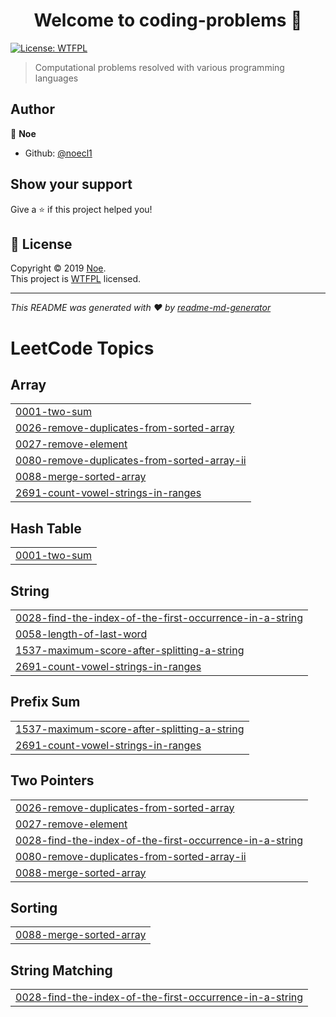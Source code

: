 <h1 align="center">Welcome to coding-problems 👋</h1>
<p>
  <a href="http://www.wtfpl.net/">
    <img alt="License: WTFPL" src="https://img.shields.io/badge/License-WTFPL-yellow.svg" target="_blank" />
  </a>
</p>

> Computational problems resolved with various programming languages

## Author

👤 **Noe**

* Github: [@noecl1](https://github.com/noecl1)

## Show your support

Give a ⭐️ if this project helped you!

## 📝 License

Copyright © 2019 [Noe](https://github.com/noecl1).<br />
This project is [WTFPL](http://www.wtfpl.net/) licensed.

***
_This README was generated with ❤️ by [readme-md-generator](https://github.com/kefranabg/readme-md-generator)_

<!---LeetCode Topics Start-->
# LeetCode Topics
## Array
|  |
| ------- |
| [0001-two-sum](https://github.com/noecamacho/coding-problems/tree/master/0001-two-sum) |
| [0026-remove-duplicates-from-sorted-array](https://github.com/noecamacho/coding-problems/tree/master/0026-remove-duplicates-from-sorted-array) |
| [0027-remove-element](https://github.com/noecamacho/coding-problems/tree/master/0027-remove-element) |
| [0080-remove-duplicates-from-sorted-array-ii](https://github.com/noecamacho/coding-problems/tree/master/0080-remove-duplicates-from-sorted-array-ii) |
| [0088-merge-sorted-array](https://github.com/noecamacho/coding-problems/tree/master/0088-merge-sorted-array) |
| [2691-count-vowel-strings-in-ranges](https://github.com/noecamacho/coding-problems/tree/master/2691-count-vowel-strings-in-ranges) |
## Hash Table
|  |
| ------- |
| [0001-two-sum](https://github.com/noecamacho/coding-problems/tree/master/0001-two-sum) |
## String
|  |
| ------- |
| [0028-find-the-index-of-the-first-occurrence-in-a-string](https://github.com/noecamacho/coding-problems/tree/master/0028-find-the-index-of-the-first-occurrence-in-a-string) |
| [0058-length-of-last-word](https://github.com/noecamacho/coding-problems/tree/master/0058-length-of-last-word) |
| [1537-maximum-score-after-splitting-a-string](https://github.com/noecamacho/coding-problems/tree/master/1537-maximum-score-after-splitting-a-string) |
| [2691-count-vowel-strings-in-ranges](https://github.com/noecamacho/coding-problems/tree/master/2691-count-vowel-strings-in-ranges) |
## Prefix Sum
|  |
| ------- |
| [1537-maximum-score-after-splitting-a-string](https://github.com/noecamacho/coding-problems/tree/master/1537-maximum-score-after-splitting-a-string) |
| [2691-count-vowel-strings-in-ranges](https://github.com/noecamacho/coding-problems/tree/master/2691-count-vowel-strings-in-ranges) |
## Two Pointers
|  |
| ------- |
| [0026-remove-duplicates-from-sorted-array](https://github.com/noecamacho/coding-problems/tree/master/0026-remove-duplicates-from-sorted-array) |
| [0027-remove-element](https://github.com/noecamacho/coding-problems/tree/master/0027-remove-element) |
| [0028-find-the-index-of-the-first-occurrence-in-a-string](https://github.com/noecamacho/coding-problems/tree/master/0028-find-the-index-of-the-first-occurrence-in-a-string) |
| [0080-remove-duplicates-from-sorted-array-ii](https://github.com/noecamacho/coding-problems/tree/master/0080-remove-duplicates-from-sorted-array-ii) |
| [0088-merge-sorted-array](https://github.com/noecamacho/coding-problems/tree/master/0088-merge-sorted-array) |
## Sorting
|  |
| ------- |
| [0088-merge-sorted-array](https://github.com/noecamacho/coding-problems/tree/master/0088-merge-sorted-array) |
## String Matching
|  |
| ------- |
| [0028-find-the-index-of-the-first-occurrence-in-a-string](https://github.com/noecamacho/coding-problems/tree/master/0028-find-the-index-of-the-first-occurrence-in-a-string) |
<!---LeetCode Topics End-->